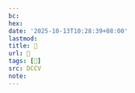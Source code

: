 ```yaml
---
bc:
hex:
date: '2025-10-13T10:28:39+08:00'
lastmod:
title: 􄧍
url: 􄧍
tags: [𥣰]
src: DCCV
note:
---
```

